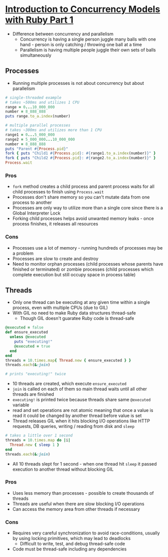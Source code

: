 # [Introduction to Concurrency Models with Ruby Part 1](https://engineering.universe.com/introduction-to-concurrency-models-with-ruby-part-i-550d0dbb970)

* Difference between concurrency and parallelism
  * Concurrency is having a single person juggle many balls with one hand - person is only catching / throwing one ball at a time
  * Parallelism is having multiple people juggle their own sets of balls simultaneously

## Processes

* Running multiple processes is not about concurrency but about parallelism

```ruby
# single-threaded example
# takes ~500ms and utilizes 1 CPU
range = 0...10_000_000
number = 8_888_888
puts range.to_a.index(number)

# multiple parallel processes
# takes ~300ms and utilizes more than 1 CPU
range1 = 0...5_000_000
range2 = 5_000_000...10_000_000
number = 8_888_888
puts "Parent #{Process.pid}"
fork { puts "Child1 #{Process.pid}: #{range1.to_a.index(number)}" }
fork { puts "Child2 #{Process.pid}: #{range2.to_a.index(number)}" }
Process.wait 
```

### Pros

* `fork` method creates a child process and parent process waits for all child processes to finish using `Process.wait`
* Processes don't share memory so you can't mutate data from one process to another
* Processes are only way to utilize more than a single core since there is a Global Interpreter Lock
* Forking child processes helps avoid unwanted memory leaks - once process finishes, it releases all resources

### Cons

* Processes use a lot of memory - running hundreds of processes may be a problem
* Processes are slow to create and destroy
* Need to monitor orphan processes (child processes whose parents have finished or terminated) or zombie processes (child processes which complete execution but still occupy space in process table)

## Threads

* Only one thread can be executing at any given time within a single process, even with multiple CPUs (due to GIL)
* With GIL no need to make Ruby data structures thread-safe
  * Though GIL doesn't guaratee Ruby code is thread-safe

```ruby
@executed = false
def ensure_executed
  unless @executed
    puts "executing!"
    @executed = true
  end
end
threads = 10.times.map{ Thread.new { ensure_executed } }
threads.each(&:join)

# prints "executing!" twice
```

* 10 threads are created, which execute `ensure_executed`
* `join` is called on each of them so main thread waits until all other threads are finished
* `executing!` is printed twice because threads share same `@executed` variable
* read and set operations are not atomic meaning that once a value is read it could be changed by another thread before value is set
* Thread releases GIL when it hits blocking I/O operations like HTTP requests, DB queries, writing / reading from disk and `sleep`

```ruby
# takes a little over 1 second
threads = 10.times.map do |i|
  Thread.new { sleep 1 }
end
threads.each(&:join)
```

* All 10 threads slept for 1 second - when one thread hit `sleep` it passed execution to another thread without blocking GIL

### Pros

* Uses less memory than processes - possible to create thousands of threads
* Threads are useful when there are slow blocking I/O operations
* Can access the memory area from other threads if necessary

### Cons

* Requires very careful synchronization to avoid race-conditions, usually by using locking primitives, which may lead to deadlocks
  * Difficult to write, test, and debug thread-safe code
* Code must be thread-safe including any dependencies

